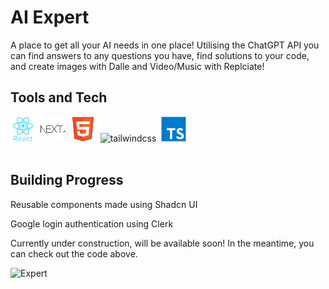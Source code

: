 <h1> AI Expert </h1>

<p>A place to get all your AI needs in one place! Utilising the ChatGPT API you can find answers to any questions you have, find solutions to your code, and create images with Dalle and Video/Music with Replciate! </p> 

<h2> Tools and Tech </h2>
<div>
  <img src="https://github.com/devicons/devicon/blob/master/icons/react/react-original-wordmark.svg" title="React" alt="React" width="40" height="40"/>&nbsp;
  <img src="https://github.com/devicons/devicon/blob/master/icons/nextjs/nextjs-original-wordmark.svg" title="Nextjs" alt="Nextjs" width="40" height="40"/>&nbsp;
  <img src="https://github.com/devicons/devicon/blob/master/icons/html5/html5-original.svg" title="HTML5" alt="HTML" width="40" height="40"/>&nbsp;
  <img src="https://cdn.jsdelivr.net/gh/devicons/devicon/icons/tailwindcss/tailwindcss-plain.svg" title="tailwindcss" alt="tailwindcss" width="40" height="40"/>&nbsp;
  <img src="https://github.com/devicons/devicon/blob/master/icons/typescript/typescript-original.svg" title="TypeScript" alt="TypeScript" width="40" height="40"/>&nbsp;
</div>

<br>

<h2>Building Progress</h2>

<p>Reusable components made using Shadcn UI</p>

<p>Google login authentication using Clerk</p>
  
<p>Currently under construction, will be available soon! In the meantime, you can check out the code above.</p>

<img width="1920" alt="Expert" src="https://github.com/Calum09/AI-Expert/assets/111386433/acbd6863-7710-4e4d-a7f0-9d2f45854842">

 
